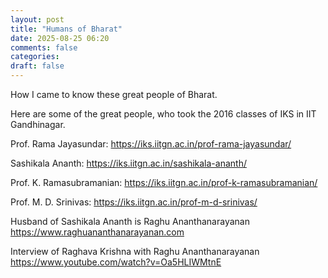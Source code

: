 ```yaml
---
layout: post
title: "Humans of Bharat"
date: 2025-08-25 06:20
comments: false
categories:
draft: false
---
```


How I came to know these great people of Bharat.  

Here are some of the great people, who took the 2016 classes of IKS in IIT Gandhinagar.

Prof. Rama Jayasundar:
https://iks.iitgn.ac.in/prof-rama-jayasundar/

Sashikala Ananth:
https://iks.iitgn.ac.in/sashikala-ananth/

Prof. K. Ramasubramanian:
https://iks.iitgn.ac.in/prof-k-ramasubramanian/

Prof. M. D. Srinivas:
https://iks.iitgn.ac.in/prof-m-d-srinivas/


Husband of Sashikala Ananth is Raghu Ananthanarayanan
https://www.raghuananthanarayanan.com




Interview of Raghava Krishna with Raghu Ananthanarayanan
https://www.youtube.com/watch?v=Oa5HLIWMtnE
